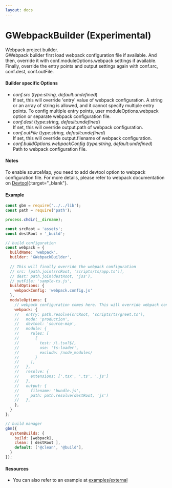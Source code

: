 ```yaml
---
layout: docs
---
```


# GWebpackBuilder (Experimental)
Webpack project builder.<br>
GWebpack builder first load webpack configuration file if available. And then, override it with conf.moduleOptions.webpack settings if available. Finally, override the entry points and output settings again with conf.src, conf.dest, conf.outFile.

#### Builder specific Options
  - *conf.src* (<i>type:string, default:undefined</i>)<br>
    If set, this will override 'entry' value of webpack configuration. A string or an array of string is allowed, and it cannot specify multiple entry points. To config multiple entry points, user moduleOptions.webpack option or separate webpack configuration file.
  - *conf.dest* (<i>type:string, default:undefined</i>)<br>
    If set, this will override output.path of webpack configuration.
  - *conf.outFile* (<i>type:string, default:undefined</i>)<br>
    If set, this will override output.filename of webpack configuration.
  - *conf.buildOptions.webpackConfig* (<i>type:string, default:undefined</i>)<br>
    Path to webpack configuration file.

#### Notes
To enable sourceMap, you need to add devtool option to webpack configuration file. For more details, please refer to webpack documentation on [Devtool](https://webpack.js.org/configuration/devtool/){:target="_blank"}.

#### Example
```javascript
const gbm = require('../../lib');
const path = require('path');

process.chdir(__dirname);

const srcRoot = 'assets';
const destRoot = '_build';

// build configuration
const webpack = {
  buildName: 'webpack',
  builder: 'GWebpackBuilder',
  
  // This will finally override the webpack configuration
  // src: [path.join(srcRoot, 'scripts/ts/app.ts')],
  // dest: path.join(destRoot, 'jss'),
  // outFile: 'sample-ts.js',
  buildOptions: {
    webpackConfig: 'webpack.config.js'
  },
  moduleOptions: {
    // webpack configuration comes here. This will override webpack configuration file.
    webpack: {
    //   entry: path.resolve(srcRoot, 'scripts/ts/greet.ts'),
    //   mode: 'production',
    //   devtool: 'source-map',
    //   module: {
    //     rules: [
    //       {
    //         test: /\.tsx?$/,
    //         use: 'ts-loader',
    //         exclude: /node_modules/
    //       }
    //     ],
    //   },
    //   resolve: {
    //     extensions: ['.tsx', '.ts', '.js']
    //   },
    //   output: {
    //     filename: 'bundle.js',
    //     path: path.resolve(destRoot, 'js')
    //   },
    },
  }
};

// build manager
gbm({
  systemBuilds: {
    build: [webpack],
    clean: [ destRoot ],
    default: ['@clean', '@build'],
  }
});
```

#### Resources
  - You can also refer to an example at [examples/external]({{site.srcurl}}/examples/webpack/)